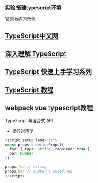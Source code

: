 ### 实验 搭建typescript环境



[官网 ts练习示例](https://www.tslang.cn/play/index.html)

## [TypeScript中文网](https://www.tslang.cn/docs/home.html)

## [深入理解 TypeScript](https://jkchao.github.io/typescript-book-chinese/)


## [TypeScript 快速上手学习系列](https://blog.csdn.net/hh18700418030/category_11716049.html)

## [TypeScript 教程](https://www.w3cschool.cn/typescript/)

## webpack vue typescript教程


TypeScript 与组合式 API

- 运行时声明



```TypeScript
<script setup lang="ts">
const props = defineProps({
  foo: { type: String, required: true },
  bar: Number
})

props.foo // string
props.bar // number | undefined
</script>
```
